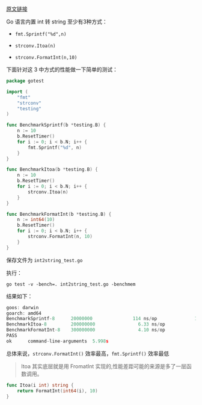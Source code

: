 [原文链接](https://blog.csdn.net/flyfreelyit/article/details/79701577)


Go 语言内置 int 转 string 至少有3种方式：

* `fmt.Sprintf("%d",n)`

* `strconv.Itoa(n)`

* `strconv.FormatInt(n,10)`


下面针对这 3 中方式的性能做一下简单的测试：

```go
package gotest

import (
	"fmt"
	"strconv"
	"testing"
)

func BenchmarkSprintf(b *testing.B) {
	n := 10
	b.ResetTimer()
	for i := 0; i < b.N; i++ {
		fmt.Sprintf("%d", n)
	}
}

func BenchmarkItoa(b *testing.B) {
	n := 10
	b.ResetTimer()
	for i := 0; i < b.N; i++ {
		strconv.Itoa(n)
	}
}

func BenchmarkFormatInt(b *testing.B) {
	n := int64(10)
	b.ResetTimer()
	for i := 0; i < b.N; i++ {
		strconv.FormatInt(n, 10)
	}
}
``` 

保存文件为 `int2string_test.go`

执行：

```
go test -v -bench=. int2string_test.go -benchmem
```

结果如下：

```go
goos: darwin
goarch: amd64 
BenchmarkSprintf-8      20000000               114 ns/op              16 B/op          2 allocs/op
BenchmarkItoa-8         200000000                6.33 ns/op            0 B/op          0 allocs/op
BenchmarkFormatInt-8    300000000                4.10 ns/op            0 B/op          0 allocs/op
PASS
ok      command-line-arguments  5.998s
```

总体来说，`strconv.FormatInt()` 效率最高，`fmt.Sprintf()` 效率最低

> Itoa 其实底层就是用 FromatInt 实现的,性能差距可能的来源是多了一层函数调用。


```go
func Itoa(i int) string {
 	return FormatInt(int64(i), 10)
}
```